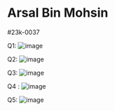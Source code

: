 # Arsal Bin Mohsin
#23k-0037

Q1: ![image](https://github.com/Arsal-Here/Pf-Fall-23/assets/142867447/a3d21891-bf90-436d-9961-f11bd7f9d115)

Q2: ![image](https://github.com/Arsal-Here/Pf-Fall-23/assets/142867447/6bebca48-4331-4ff1-83de-d69b942acc66)

Q3: ![image](https://github.com/Arsal-Here/Pf-Fall-23/assets/142867447/2873e1bd-a186-4a2f-a6de-c235e297ee9f)

Q4 : ![image](https://github.com/Arsal-Here/Pf-Fall-23/assets/142867447/1df3ef99-a6be-4839-a469-d9fafde9ca0e)

Q5: ![image](https://github.com/Arsal-Here/Pf-Fall-23/assets/142867447/b70ce5b0-deda-4ddb-b615-d69c1a1585ca)





